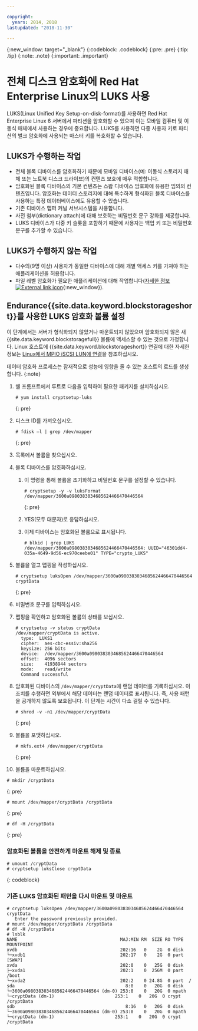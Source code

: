 ```yaml
---

copyright:
  years: 2014, 2018
lastupdated: "2018-11-30"

---
```

{:new_window: target="_blank"}
{:codeblock: .codeblock}
{:pre: .pre}
{:tip: .tip}
{:note: .note}
{:important: .important}

# 전체 디스크 암호화에 Red Hat Enterprise Linux의 LUKS 사용

LUKS(Linux Unified Key Setup-on-disk-format)를 사용하면 Red Hat Enterprise Linux 6 서버에서 파티션을 암호화할 수 있으며 이는 모바일 컴퓨터 및 이동식 매체에서 사용하는 경우에 중요합니다. LUKS를 사용하면 다중 사용자 키로 파티션의 벌크 암호화에 사용되는 마스터 키를 복호화할 수 있습니다.

## LUKS가 수행하는 작업

- 전체 블록 디바이스를 암호화하기 때문에 모바일 디바이스(예: 이동식 스토리지 매체 또는 노트북 디스크 드라이브)의 컨텐츠 보호에 매우 적합합니다.
- 암호화된 블록 디바이스의 기본 컨텐츠는 스왑 디바이스 암호화에 유용한 임의의 컨텐츠입니다. 암호화는 데이터 스토리지에 대해 특수하게 형식화된 블록 디바이스를 사용하는 특정 데이터베이스에도 유용할 수 있습니다.
- 기존 디바이스 맵퍼 커널 서브시스템을 사용합니다.
- 사전 첨부(dictionary attach)에 대해 보호하는 비밀번호 문구 강화를 제공합니다.
- LUKS 디바이스가 다중 키 슬롯을 포함하기 때문에 사용자는 백업 키 또는 비밀번호 문구를 추가할 수 있습니다.


## LUKS가 수행하지 않는 작업

- 다수의(9명 이상) 사용자가 동일한 디바이스에 대해 개별 액세스 키를 가져야 하는 애플리케이션을 허용합니다.
- 파일 레벨 암호화가 필요한 애플리케이션에 대해 작업합니다([자세한 정보 ![External link icon](../../icons/launch-glyph.svg "External link icon")](https://access.redhat.com/documentation/en-US/Red_Hat_Enterprise_Linux/7/html/Security_Guide/sec-Encryption.html){:new_window}).

## Endurance{{site.data.keyword.blockstorageshort}}를 사용한 LUKS 암호화 볼륨 설정

이 단계에서는 서버가 형식화되지 않았거나 마운트되지 않았으며 암호화되지 않은 새 {{site.data.keyword.blockstoragefull}} 볼륨에 액세스할 수 있는 것으로 가정합니다. Linux 호스트에 {{site.data.keyword.blockstorageshort}} 연결에 대한 자세한 정보는 [Linux에서 MPIO iSCSI LUN에 연결](accessing_block_storage_linux.html)을 참조하십시오.

데이터 암호화 프로세스는 잠재적으로 성능에 영향을 줄 수 있는 호스트의 로드를 생성합니다.
{:note}

1. 쉘 프롬프트에서 루트로 다음을 입력하여 필요한 패키지를 설치하십시오.   <br/>
   ```
   # yum install cryptsetup-luks
   ```
   {: pre}
2. 디스크 ID를 가져오십시오.<br/>
   ```
   # fdisk –l | grep /dev/mapper
   ```
   {: pre}
3. 목록에서 볼륨을 찾으십시오.
4. 블록 디바이스를 암호화하십시오.

   1. 이 명령을 통해 볼륨을 초기화하고 비밀번호 문구를 설정할 수 있습니다. <br/>

      ```
      # cryptsetup -y -v luksFormat /dev/mapper/3600a0980383034685624466470446564
      ```
      {: pre}

   2. YES(모두 대문자)로 응답하십시오.

   3. 이제 디바이스는 암호화된 볼륨으로 표시됩니다.

      ```
      # blkid | grep LUKS
      /dev/mapper/3600a0980383034685624466470446564: UUID="46301dd4-035a-4649-9d56-ec970ceebe01" TYPE="crypto_LUKS"
      ```

5. 볼륨을 열고 맵핑을 작성하십시오.<br/>
   ```
   # cryptsetup luksOpen /dev/mapper/3600a0980383034685624466470446564 cryptData
   ```
   {: pre}
6. 비밀번호 문구를 입력하십시오.
7. 맵핑을 확인하고 암호화된 볼륨의 상태를 보십시오.   <br/>
   ```
   # cryptsetup -v status cryptData
   /dev/mapper/cryptData is active.
     type:  LUKS1
     cipher:  aes-cbc-essiv:sha256
     keysize: 256 bits
     device:  /dev/mapper/3600a0980383034685624466470446564
     offset:  4096 sectors
     size:    41938944 sectors
     mode:    read/write
     Command successful
   ```
8. 암호화된 디바이스의 `/dev/mapper/cryptData`에 랜덤 데이터를 기록하십시오. 이 조치를 수행하면 외부에서 해당 데이터는 랜덤 데이터로 표시됩니다. 즉, 사용 패턴을 공개하지 않도록 보호됩니다. 이 단계는 시간이 다소 걸릴 수 있습니다.<br/>
    ```
    # shred -v -n1 /dev/mapper/cryptData
    ```
    {: pre}
9. 볼륨을 포맷하십시오.<br/>
   ```
   # mkfs.ext4 /dev/mapper/cryptData
   ```
   {: pre}
10. 볼륨을 마운트하십시오.<br/>
   ```
   # mkdir /cryptData
   ```
   {: pre}
   ```
   # mount /dev/mapper/cryptData /cryptData
   ```
   {: pre}
   ```
   # df -H /cryptData
   ```
   {: pre}

### 암호화된 볼륨을 안전하게 마운트 해제 및 종료
   ```
   # umount /cryptData
   # cryptsetup luksClose cryptData
   ```
   {: codeblock}

### 기존 LUKS 암호화된 패턴을 다시 마운트 및 마운트
   ```
   # cryptsetup luksOpen /dev/mapper/3600a0980383034685624466470446564 cryptData
      Enter the password previously provided.
   # mount /dev/mapper/cryptData /cryptData
   # df -H /cryptData
   # lsblk
   NAME                                       MAJ:MIN RM  SIZE RO TYPE  MOUNTPOINT
   xvdb                                       202:16   0    2G  0 disk
   └─xvdb1                                    202:17   0    2G  0 part  [SWAP]
   xvda                                       202:0    0   25G  0 disk
   ├─xvda1                                    202:1    0  256M  0 part  /boot
   └─xvda2                                    202:2    0 24.8G  0 part  /
   sda                                          8:0    0   20G  0 disk
   └─3600a0980383034685624466470446564 (dm-0) 253:0    0   20G  0 mpath
   └─cryptData (dm-1)                       253:1    0   20G  0 crypt /cryptData
   sdb                                          8:16   0   20G  0 disk
   └─3600a0980383034685624466470446564 (dm-0) 253:0    0   20G  0 mpath
   └─cryptData (dm-1)                       253:1    0   20G  0 crypt /cryptData
   ```
